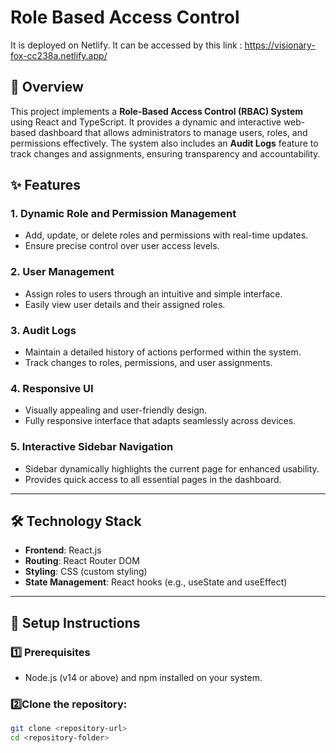 # Role Based Access Control 

It is deployed on Netlify.
It can be accessed by this link : https://visionary-fox-cc238a.netlify.app/

## 📖 Overview
This project implements a **Role-Based Access Control (RBAC) System** using React and TypeScript. It provides a dynamic and interactive web-based dashboard that allows administrators to manage users, roles, and permissions effectively. The system also includes an **Audit Logs** feature to track changes and assignments, ensuring transparency and accountability.

## ✨ Features

### 1. Dynamic Role and Permission Management
- Add, update, or delete roles and permissions with real-time updates.
- Ensure precise control over user access levels.

### 2. User Management
- Assign roles to users through an intuitive and simple interface.
- Easily view user details and their assigned roles.

### 3. Audit Logs
- Maintain a detailed history of actions performed within the system.
- Track changes to roles, permissions, and user assignments.

### 4. Responsive UI
- Visually appealing and user-friendly design.
- Fully responsive interface that adapts seamlessly across devices.

### 5. Interactive Sidebar Navigation
- Sidebar dynamically highlights the current page for enhanced usability.
- Provides quick access to all essential pages in the dashboard.

---

## 🛠️ Technology Stack

- **Frontend**: React.js
- **Routing**: React Router DOM
- **Styling**: CSS (custom styling)
- **State Management**: React hooks (e.g., useState and useEffect)

---

## 🚀 Setup Instructions

### 1️⃣ Prerequisites
- Node.js (v14 or above) and npm installed on your system.

### 2️⃣Clone the repository:
   ```bash
   git clone <repository-url>
   cd <repository-folder>
